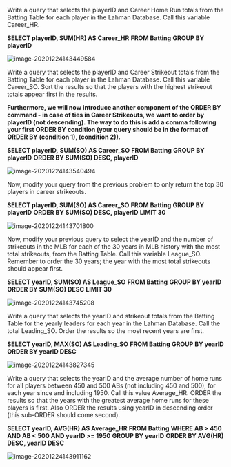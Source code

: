 Write a query that selects the playerID and Career Home Run totals from the Batting Table for each player in the Lahman Database. Call this variable Career_HR.



**SELECT playerID, SUM(HR) AS Career_HR**
**FROM Batting**
**GROUP BY playerID**



![image-20201224143449584](C:\Users\cboat\AppData\Roaming\Typora\typora-user-images\image-20201224143449584.png)

Write a query that selects the playerID and Career Strikeout totals from the Batting Table for each player in the Lahman Database. Call this variable Career_SO. Sort the results so that the players with the highest strikeout totals appear first in the results.

**Furthermore, we will now introduce another component of the ORDER BY command - in case of ties in Career Strikeouts, we want to order by playerID (not descending). The way to do this is add a comma following your first ORDER BY condition (your query should be in the format of ORDER BY (condition 1), (condition 2)).**



**SELECT playerID,** 
**SUM(SO) AS Career_SO**
**FROM Batting**
**GROUP BY playerID**
**ORDER BY SUM(SO) DESC, playerID**



![image-20201224143540494](C:\Users\cboat\AppData\Roaming\Typora\typora-user-images\image-20201224143540494.png)

Now, modify your query from the previous problem to only return the top 30 players in career strikeouts.



**SELECT playerID, SUM(SO) AS Career_SO**
**FROM Batting**
**GROUP BY playerID**
**ORDER BY SUM(SO) DESC, playerID**
**LIMIT 30**

![image-20201224143701800](C:\Users\cboat\AppData\Roaming\Typora\typora-user-images\image-20201224143701800.png)

Now, modify your previous query to select the yearID and the number of strikeouts in the MLB for each of the 30 years in MLB history with the most total strikeouts, from the Batting Table. Call this variable League_SO. Remember to order the 30 years; the year with the most total strikeouts should appear first.



**SELECT yearID, SUM(SO) AS League_SO**
**FROM Batting**
**GROUP BY yearID**
**ORDER BY SUM(SO) DESC**
**LIMIT 30**



![image-20201224143745208](C:\Users\cboat\AppData\Roaming\Typora\typora-user-images\image-20201224143745208.png)



Write a query that selects the yearID and strikeout totals from the Batting Table for the yearly leaders for each year in the Lahman Database. Call the total Leading_SO. Order the results so the most recent years are first.

**SELECT yearID, MAX(SO) AS Leading_SO**
**FROM Batting**
**GROUP BY yearID**
**ORDER BY yearID DESC**



![image-20201224143827345](C:\Users\cboat\AppData\Roaming\Typora\typora-user-images\image-20201224143827345.png)



Write a query that selects the yearID and the average number of home runs for all players between 450 and 500 ABs (not including 450 and 500), for each year since and including 1950. Call this value Average_HR. ORDER the results so that the years with the greatest average home runs for these players is first. Also ORDER the results using yearID in descending order (this sub-ORDER should come second).

**SELECT yearID, AVG(HR) AS Average_HR**
**FROM Batting**
**WHERE AB > 450 AND AB < 500 AND yearID >= 1950**
**GROUP BY yearID**
**ORDER BY AVG(HR) DESC, yearID DESC**



![image-20201224143911162](C:\Users\cboat\AppData\Roaming\Typora\typora-user-images\image-20201224143911162.png)